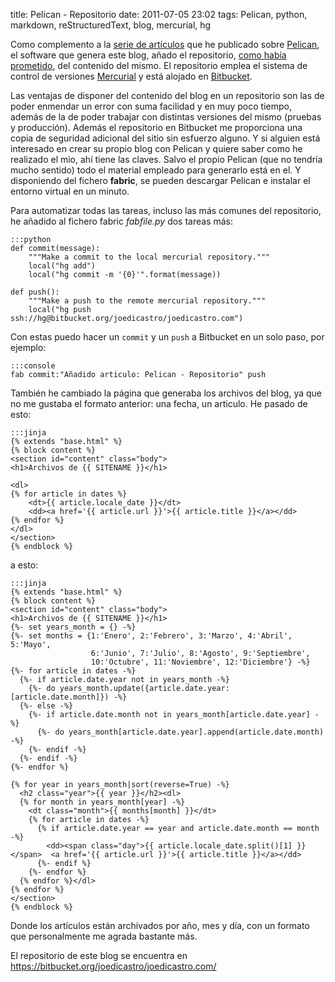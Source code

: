 title: Pelican - Repositorio
date: 2011-07-05 23:02
tags:  Pelican, python, markdown, reStructuredText, blog, mercurial, hg


Como complemento a la [serie de artículos][0] que he publicado sobre [Pelican][1], 
el software que genera este blog, añado el repositorio, [como había prometido][2], 
del contenido del mismo. El repositorio emplea el sistema de control de versiones 
[Mercurial][3] y está alojado en [Bitbucket][4].

  [0]: http://joedicastro.com/tag/Pelican.html
  [1]: http://docs.notmyidea.org/alexis/pelican/
  [2]: http://joedicastro.com/pelican-configuracion-y-personalizacion.html
  [3]: http://mercurial.selenic.com/
  [4]: https://bitbucket.org/
  
Las ventajas de disponer del contenido del blog en un repositorio son las de 
poder enmendar un error con suma facilidad y en muy poco tiempo, además de la de 
poder trabajar con distintas versiones del mismo (pruebas y producción). Además 
el repositorio en Bitbucket me proporciona una copia de seguridad adicional del 
sitio sin esfuerzo alguno. Y si alguien está interesado en crear su propio blog 
con Pelican y quiere saber como he realizado el mio, ahí tiene las claves. Salvo 
el propio Pelican (que no tendría mucho sentido) todo el material empleado para 
generarlo está en el. Y disponiendo del fichero **fabric**, se pueden descargar 
Pelican e instalar el entorno virtual en un minuto. 

Para automatizar todas las tareas, incluso las más comunes del repositorio, he 
añadido al fichero fabric *fabfile.py* dos tareas más:

    :::python
    def commit(message):
        """Make a commit to the local mercurial repository."""
        local("hg add")
        local("hg commit -m '{0}'".format(message))

    def push():
        """Make a push to the remote mercurial repository."""
        local("hg push ssh://hg@bitbucket.org/joedicastro/joedicastro.com")

Con estas puedo hacer un `commit` y un `push` a Bitbucket en un solo paso, por 
ejemplo:

    :::console
    fab commit:"Añadido articulo: Pelican - Repositorio" push
    
    
También he cambiado la página que generaba los archivos del blog, ya que no me 
gustaba el formato anterior: una fecha, un articulo. He pasado de esto:

    :::jinja
    {% extends "base.html" %}
    {% block content %}
    <section id="content" class="body">
    <h1>Archivos de {{ SITENAME }}</h1>

    <dl>
    {% for article in dates %}
        <dt>{{ article.locale_date }}</dt>
        <dd><a href='{{ article.url }}'>{{ article.title }}</a></dd>
    {% endfor %}
    </dl>
    </section>
    {% endblock %}

a esto:

    :::jinja
    {% extends "base.html" %}
    {% block content %}
    <section id="content" class="body">
    <h1>Archivos de {{ SITENAME }}</h1>
    {%- set years_month = {} -%}
    {%- set months = {1:'Enero', 2:'Febrero', 3:'Marzo', 4:'Abril', 5:'Mayo', 
				      6:'Junio', 7:'Julio', 8:'Agosto', 9:'Septiembre', 
				      10:'Octubre', 11:'Noviembre', 12:'Diciembre'} -%} 
    {%- for article in dates -%}
      {%- if article.date.year not in years_month -%}
        {%- do years_month.update({article.date.year:[article.date.month]}) -%}
      {%- else -%}
      	{%- if article.date.month not in years_month[article.date.year] -%}	
	      {%- do years_month[article.date.year].append(article.date.month) -%}
        {%- endif -%}
      {%- endif -%}
    {%- endfor %}

    {% for year in years_month|sort(reverse=True) -%}
      <h2 class="year">{{ year }}</h2><dl>	
      {% for month in years_month[year] -%}
        <dt class="month">{{ months[month] }}</dt>
        {% for article in dates -%}
          {% if article.date.year == year and article.date.month == month -%}
      	    <dd><span class="day">{{ article.locale_date.split()[1] }}</span>  <a href='{{ article.url }}'>{{ article.title }}</a></dd>
      	  {%- endif %}
        {%- endfor %}
      {% endfor %}</dl>
    {% endfor %}
    </section>
    {% endblock %}

Donde los artículos están archivados por año, mes y día, con un formato que 
personalmente me agrada bastante más.

El repositorio de este blog se encuentra en 
<https://bitbucket.org/joedicastro/joedicastro.com/>
